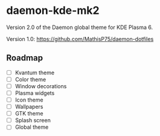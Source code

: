 # daemon-kde-mk2
Version 2.0 of the Daemon global theme for KDE Plasma 6.

Version 1.0: https://github.com/MathisP75/daemon-dotfiles

## Roadmap
- [ ] Kvantum theme
- [ ] Color theme
- [ ] Window decorations
- [ ] Plasma widgets
- [ ] Icon theme
- [ ] Wallpapers
- [ ] GTK theme
- [ ] Splash screen
- [ ] Global theme